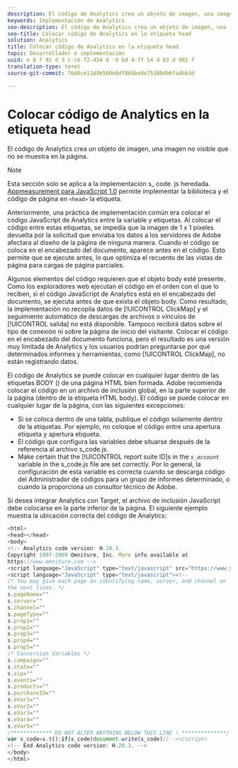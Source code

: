 ```yaml
---
description: El código de Analytics crea un objeto de imagen, una imagen no visible que no se muestra en la página.
keywords: Implementación de Analytics
seo-description: El código de Analytics crea un objeto de imagen, una imagen no visible que no se muestra en la página.
seo-title: Colocar código de Analytics en la etiqueta head
solution: Analytics
title: Colocar código de Analytics en la etiqueta head
topic: Desarrollador e implementación
uuid: e 8 f 91 d 3 c-cb 72-454 d -9 bd 4-ff 54 d 83 d 981 f
translation-type: tm+mt
source-git-commit: 76d0ce11d9b560e0df866be9e753804b6fa4bb3d

---
```



# Colocar código de Analytics en la etiqueta head

El código de Analytics crea un objeto de imagen, una imagen no visible que no se muestra en la página.

>[!NOTE]
>
>Esta sección solo se aplica a la implementación s_ code. js heredada. [Appmeasurement para JavaScript 1.0](../../../implement/js-implementation/c-appmeasurement-js/appmeasure-mjs.md#concept_F3957D7093A94216BD79F35CFC1557E8) permite implementar la biblioteca y el código de página en `<head>` la etiqueta.

Anteriormente, una práctica de implementación común era colocar el código JavaScript de Analytics entre la variable <head><meta http-equiv="Content-Type" content="text/html; charset=UTF-8"> y </head> etiquetas. Al colocar el código entre estas etiquetas, se impedía que la imagen de 1 x 1 píxeles devuelta por la solicitud que enviaba los datos a los servidores de Adobe afectara al diseño de la página de ninguna manera. Cuando el código se coloca en el encabezado del documento, aparece antes en el código. Esto permite que se ejecute antes, lo que optimiza el recuento de las vistas de página para cargas de página parciales.

Algunos elementos del código requieren que el objeto body esté presente. Como los exploradores web ejecutan el código en el orden con el que lo reciben, si el código JavaScript de Analytics está en el encabezado del documento, se ejecuta antes de que exista el objeto body. Como resultado, la implementación no recopila datos de [!UICONTROL ClickMap] y el seguimiento automático de descargas de archivos o vínculos de [!UICONTROL salida] no está disponible. Tampoco recibirá datos sobre el tipo de conexión ni sobre la página de inicio del visitante. Colocar el código en el encabezado del documento funciona, pero el resultado es una versión muy limitada de Analytics y los usuarios podrían preguntarse por qué determinados informes y herramientas, como [!UICONTROL ClickMap], no están registrando datos.

El código de Analytics se puede colocar en cualquier lugar dentro de las etiquetas BODY (<BODY></BODY>) de una página HTML bien formada. Adobe recomienda colocar el código en un archivo de inclusión global, en la parte superior de la página (dentro de la etiqueta HTML body). El código se puede colocar en cualquier lugar de la página, con las siguientes excepciones:

* Si se coloca dentro de una tabla, publique el código solamente dentro de la <td></td> etiquetas. Por ejemplo, no coloque el código entre una apertura <tr> etiqueta y apertura <td> etiqueta.
* El código que configura las variables debe situarse después de la referencia al archivo s_code.js.
* Make certain that the [!UICONTROL report suite ID]s in the *`s_account`* variable in the s_code.js file are set correctly. Por lo general, la configuración de esta variable es correcta cuando se descarga código del Administrador de códigos para un grupo de informes determinado, o cuando la proporciona un consultor técnico de Adobe.

Si desea integrar Analytics con Target, el archivo de inclusión JavaScript debe colocarse en la parte inferior de la página. El siguiente ejemplo muestra la ubicación correcta del código de Analytics:

```js
<html> 
<head></head> 
<body> 
<!-- Analytics code version: H.20.3. 
Copyright 1997-2009 Omniture, Inc. More info available at 
https://www.omniture.com --> 
<script language="JavaScript" type="text/javascript" src="https://www.yourdomain.com/js/s_code.js"></script> 
<script language="JavaScript" type="text/javascript"><!-- 
/* You may give each page an identifying name, server, and channel on 
the next lines. */ 
s.pageName="" 
s.server="" 
s.channel="" 
s.pageType="" 
s.prop1="" 
s.prop2="" 
s.prop3="" 
s.prop4="" 
s.prop5="" 
/* Conversion Variables */ 
s.campaign="" 
s.state="" 
s.zip="" 
s.events="" 
s.products="" 
s.purchaseID="" 
s.eVar1="" 
s.eVar2="" 
s.eVar3="" 
s.eVar4="" 
s.eVar5="" 
/************* DO NOT ALTER ANYTHING BELOW THIS LINE ! **************/ 
var s_code=s.t();if(s_code)document.write(s_code)//--></script> 
<!-- End Analytics code version: H.20.3. --> 
</body> 
</html> 
```

